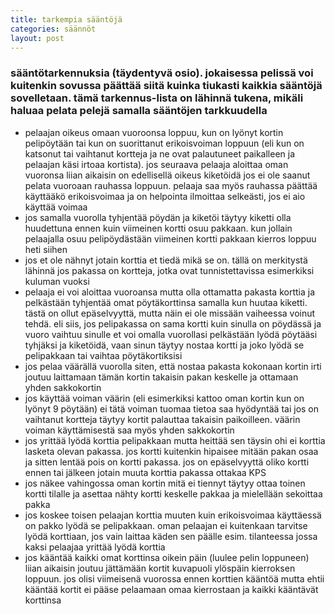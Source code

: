 ```yaml
---
title: tarkempia sääntöjä
categories: säännöt
layout: post 
---
```


### sääntötarkennuksia (täydentyvä osio). jokaisessa pelissä voi kuitenkin sovussa päättää siitä kuinka tiukasti kaikkia sääntöjä sovelletaan. tämä tarkennus-lista on lähinnä tukena, mikäli haluaa pelata pelejä samalla sääntöjen tarkkuudella
- pelaajan oikeus omaan vuoroonsa loppuu, kun on lyönyt kortin pelipöytään tai kun on suorittanut erikoisvoiman loppuun (eli kun on katsonut tai vaihtanut kortteja ja ne ovat palautuneet paikalleen ja pelaajan käsi irtoaa kortista). jos seuraava pelaaja aloittaa oman vuoronsa liian aikaisin on edellisellä oikeus kiketöidä jos ei ole saanut pelata vuoroaan rauhassa loppuun. pelaaja saa myös rauhassa päättää käyttääkö erikoisvoimaa ja on helpointa ilmoittaa selkeästi, jos ei aio käyttää voimaa
- jos samalla vuorolla tyhjentää pöydän ja kiketöi täytyy kiketti olla huudettuna ennen kuin viimeinen kortti osuu pakkaan. kun jollain pelaajalla osuu pelipöydästään viimeinen kortti pakkaan kierros loppuu heti siihen
- jos et ole nähnyt jotain korttia et tiedä mikä se on. tällä on merkitystä lähinnä jos pakassa on kortteja, jotka ovat tunnistettavissa esimerkiksi kuluman vuoksi
- pelaaja ei voi aloittaa vuoroansa mutta olla ottamatta pakasta korttia ja pelkästään tyhjentää omat pöytäkorttinsa samalla kun huutaa kiketti. tästä on ollut epäselvyyttä, mutta näin ei ole missään vaiheessa voinut tehdä. eli siis, jos pelipakassa on sama kortti kuin sinulla on pöydässä ja vuoro vaihtuu sinulle et voi omalla vuorollasi pelkästään lyödä pöytääsi tyhjäksi ja kiketöidä, vaan sinun täytyy nostaa kortti ja joko lyödä se pelipakkaan tai vaihtaa pöytäkortiksisi
- jos pelaa väärällä vuorolla siten, että nostaa pakasta kokonaan kortin irti joutuu laittamaan tämän kortin takaisin pakan keskelle ja ottamaan yhden sakkokortin
- jos käyttää voiman väärin (eli esimerkiksi kattoo oman kortin kun on lyönyt 9 pöytään) ei tätä voiman tuomaa tietoa saa hyödyntää tai jos on vaihtanut kortteja täytyy kortit palauttaa takaisin paikoilleen. väärin voiman käyttämisestä saa myös yhden sakkokortin
- jos yrittää lyödä korttia pelipakkaan mutta heittää sen täysin ohi ei korttia lasketa olevan pakassa. jos kortti kuitenkin hipaisee mitään pakan osaa ja sitten lentää pois on kortti pakassa. jos on epäselvyyttä oliko kortti ennen tai jälkeen jotain muuta korttia pakassa ottakaa KPS
- jos näkee vahingossa oman kortin mitä ei tiennyt täytyy ottaa toinen kortti tilalle ja asettaa nähty kortti keskelle pakkaa ja mielellään sekoittaa pakka 
- jos koskee toisen pelaajan korttia muuten kuin erikoisvoimaa käyttäessä on pakko lyödä se pelipakkaan. oman pelaajan ei kuitenkaan tarvitse lyödä korttiaan, jos vain laittaa käden sen päälle esim. tilanteessa jossa kaksi pelaajaa yrittää lyödä korttia 
- jos kääntää kaikki omat korttinsa oikein päin (luulee pelin loppuneen) liian aikaisin joutuu jättämään kortit kuvapuoli ylöspäin kierroksen loppuun. jos olisi viimeisenä vuorossa ennen korttien kääntöä mutta ehtii kääntää kortit ei pääse pelaamaan omaa kierrostaan ja kaikki kääntävät korttinsa


